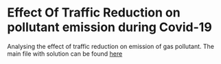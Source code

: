 # Effect Of Traffic Reduction on pollutant emission during Covid-19
 
Analysing the effect of traffic reduction on emission of gas pollutant. The main file with solution can be found [here](https://github.com/Preetibisht6/Effect-Of-Traffic-Reduction-on-pollutant-emission-during-Covid-19/blob/main/Src/Main_analysis.ipynb)
